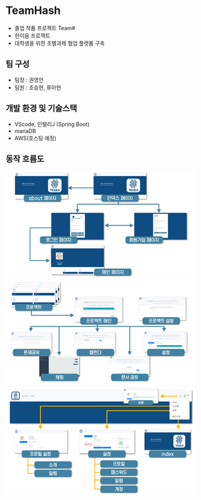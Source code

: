 # TeamHash

- 졸업 작품 프로젝트 Team#
- 한이음 프로젝트
- 대학생을 위한 조별과제 협업 플랫폼 구축

## 팀 구성

- 팀장 : 권영언
- 팀원 : 조승현, 류아현

## 개발 환경 및 기술스택

- VScode, 인텔리J (Spring Boot)
- mariaDB
- AWS(호스팅 예정)

## 동작 흐름도

<img src="https://github.com/kyu9341/TeamHash/blob/master/images/hashflow1.png" alt="hashflow1" width="" height=""/>

<img src="https://github.com/kyu9341/TeamHash/blob/master/images/hashflow2.png" alt="hashflow2" width="" height=""/>

<img src="https://github.com/kyu9341/TeamHash/blob/master/images/hashflow3.png" alt="hashflow3" width="" height=""/>

